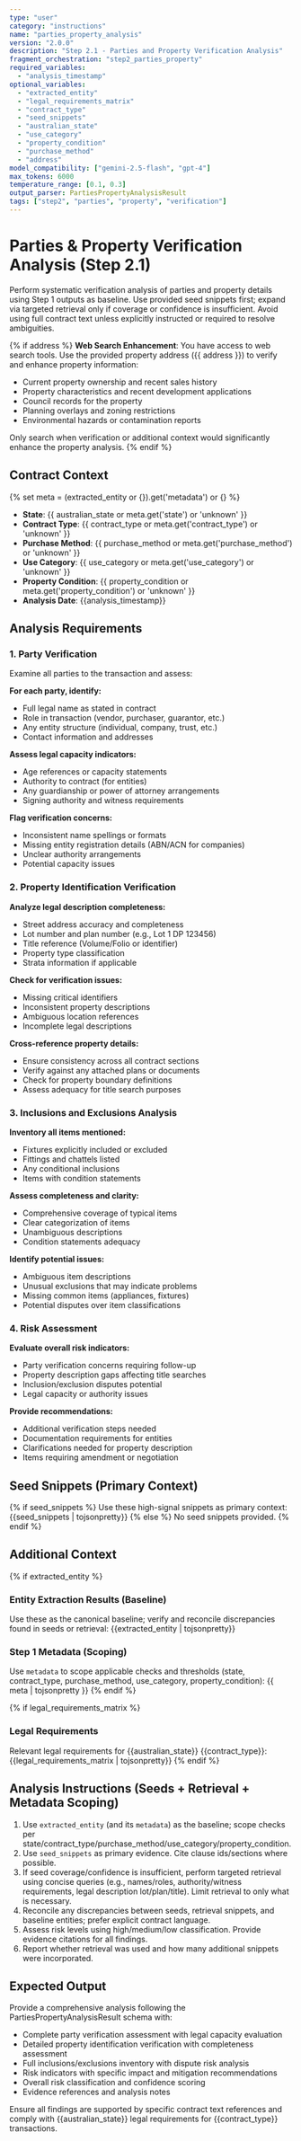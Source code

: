 ```yaml
---
type: "user"
category: "instructions"
name: "parties_property_analysis"
version: "2.0.0"
description: "Step 2.1 - Parties and Property Verification Analysis"
fragment_orchestration: "step2_parties_property"
required_variables:
  - "analysis_timestamp"
optional_variables:
  - "extracted_entity"
  - "legal_requirements_matrix"
  - "contract_type"
  - "seed_snippets"
  - "australian_state"
  - "use_category"
  - "property_condition"
  - "purchase_method"
  - "address"
model_compatibility: ["gemini-2.5-flash", "gpt-4"]
max_tokens: 6000
temperature_range: [0.1, 0.3]
output_parser: PartiesPropertyAnalysisResult
tags: ["step2", "parties", "property", "verification"]
---
```


# Parties & Property Verification Analysis (Step 2.1)

Perform systematic verification analysis of parties and property details using Step 1 outputs as baseline. Use provided seed snippets first; expand via targeted retrieval only if coverage or confidence is insufficient. Avoid using full contract text unless explicitly instructed or required to resolve ambiguities.

{% if address %}
**Web Search Enhancement**: You have access to web search tools. Use the provided property address ({{ address }}) to verify and enhance property information:
- Current property ownership and recent sales history
- Property characteristics and recent development applications
- Council records for the property
- Planning overlays and zoning restrictions
- Environmental hazards or contamination reports

Only search when verification or additional context would significantly enhance the property analysis.
{% endif %}

## Contract Context
{% set meta = (extracted_entity or {}).get('metadata') or {} %}
- **State**: {{ australian_state or meta.get('state') or 'unknown' }}
- **Contract Type**: {{ contract_type or meta.get('contract_type') or 'unknown' }}
- **Purchase Method**: {{ purchase_method or meta.get('purchase_method') or 'unknown' }}
- **Use Category**: {{ use_category or meta.get('use_category') or 'unknown' }}
- **Property Condition**: {{ property_condition or meta.get('property_condition') or 'unknown' }}
- **Analysis Date**: {{analysis_timestamp}}

## Analysis Requirements

### 1. Party Verification
Examine all parties to the transaction and assess:

**For each party, identify:**
- Full legal name as stated in contract
- Role in transaction (vendor, purchaser, guarantor, etc.)
- Any entity structure (individual, company, trust, etc.)
- Contact information and addresses

**Assess legal capacity indicators:**
- Age references or capacity statements
- Authority to contract (for entities)
- Any guardianship or power of attorney arrangements
- Signing authority and witness requirements

**Flag verification concerns:**
- Inconsistent name spellings or formats
- Missing entity registration details (ABN/ACN for companies)
- Unclear authority arrangements
- Potential capacity issues

### 2. Property Identification Verification

**Analyze legal description completeness:**
- Street address accuracy and completeness
- Lot number and plan number (e.g., Lot 1 DP 123456)
- Title reference (Volume/Folio or identifier)
- Property type classification
- Strata information if applicable

**Check for verification issues:**
- Missing critical identifiers
- Inconsistent property descriptions
- Ambiguous location references
- Incomplete legal descriptions

**Cross-reference property details:**
- Ensure consistency across all contract sections
- Verify against any attached plans or documents
- Check for property boundary definitions
- Assess adequacy for title search purposes

### 3. Inclusions and Exclusions Analysis

**Inventory all items mentioned:**
- Fixtures explicitly included or excluded
- Fittings and chattels listed
- Any conditional inclusions
- Items with condition statements

**Assess completeness and clarity:**
- Comprehensive coverage of typical items
- Clear categorization of items
- Unambiguous descriptions
- Condition statements adequacy

**Identify potential issues:**
- Ambiguous item descriptions
- Unusual exclusions that may indicate problems
- Missing common items (appliances, fixtures)
- Potential disputes over item classifications

### 4. Risk Assessment

**Evaluate overall risk indicators:**
- Party verification concerns requiring follow-up
- Property description gaps affecting title searches
- Inclusion/exclusion disputes potential
- Legal capacity or authority issues

**Provide recommendations:**
- Additional verification steps needed
- Documentation requirements for entities
- Clarifications needed for property description
- Items requiring amendment or negotiation

## Seed Snippets (Primary Context)

{% if seed_snippets %}
Use these high-signal snippets as primary context:
{{seed_snippets | tojsonpretty}}
{% else %}
No seed snippets provided.
{% endif %}

## Additional Context

{% if extracted_entity %}
### Entity Extraction Results (Baseline)
Use these as the canonical baseline; verify and reconcile discrepancies found in seeds or retrieval:
{{extracted_entity | tojsonpretty}}

### Step 1 Metadata (Scoping)
Use `metadata` to scope applicable checks and thresholds (state, contract_type, purchase_method, use_category, property_condition):
{{ meta | tojsonpretty }}
{% endif %}

{% if legal_requirements_matrix %}
### Legal Requirements
Relevant legal requirements for {{australian_state}} {{contract_type}}:
{{legal_requirements_matrix | tojsonpretty}}
{% endif %}

## Analysis Instructions (Seeds + Retrieval + Metadata Scoping)

1. Use `extracted_entity` (and its `metadata`) as the baseline; scope checks per state/contract_type/purchase_method/use_category/property_condition.
2. Use `seed_snippets` as primary evidence. Cite clause ids/sections where possible.
3. If seed coverage/confidence is insufficient, perform targeted retrieval using concise queries (e.g., names/roles, authority/witness requirements, legal description lot/plan/title). Limit retrieval to only what is necessary.
4. Reconcile any discrepancies between seeds, retrieval snippets, and baseline entities; prefer explicit contract language.
5. Assess risk levels using high/medium/low classification. Provide evidence citations for all findings.
6. Report whether retrieval was used and how many additional snippets were incorporated.

## Expected Output

Provide a comprehensive analysis following the PartiesPropertyAnalysisResult schema with:

- Complete party verification assessment with legal capacity evaluation
- Detailed property identification verification with completeness assessment  
- Full inclusions/exclusions inventory with dispute risk analysis
- Risk indicators with specific impact and mitigation recommendations
- Overall risk classification and confidence scoring
- Evidence references and analysis notes

Ensure all findings are supported by specific contract text references and comply with {{australian_state}} legal requirements for {{contract_type}} transactions.